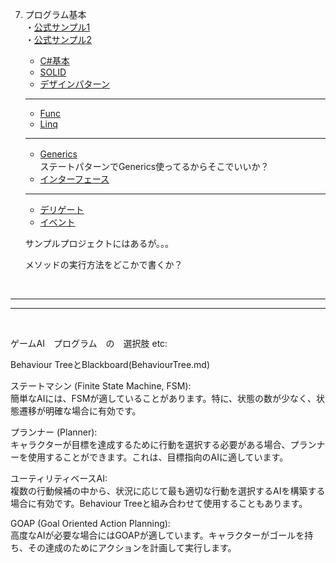 7. プログラム基本  
     ・[公式サンプル1](https://unity3d.jp/game/game-ebooks/create-code-c-sharp-style-guide-e-book/)   
     ・[公式サンプル2](https://unity3d.jp/game/game-ebooks/level-up-your-code-with-game-programming-patterns/)


     + [C#基本](https://drive.google.com/drive/folders/1wERc8OBgpYX3IYyQwG1kEKyiMEyuSYhc)
     + [SOLID](https://docs.google.com/presentation/d/1AQHom6KNkfL_i8yaNO-AGiae9hwqkhe_pTkE7F3y5Go/edit#slide=id.g2b5527353c7_0_113)
     + [デザインパターン](DesignPattern/0.md)

     ---

     + [Func](Func.md)   
     + [Linq](LINQ.md)
     ---
     
     + [Generics](Generics.md)　  
     ステートパターンでGenerics使ってるからそこでいいか？
     + [インターフェース](インターフェイス.md)

     ---
     + [デリゲート](デリゲート.md) 
     + [イベント](イベント.md)


     サンプルプロジェクトにはあるが。。。

     メソッドの実行方法をどこかで書くか？

<br>    

 ---

 ---
   
<br>

ゲームAI　プログラム　の　選択肢 etc:
  
Behaviour TreeとBlackboard(BehaviourTree.md)
  
  
ステートマシン (Finite State Machine, FSM):   
簡単なAIには、FSMが適していることがあります。特に、状態の数が少なく、状態遷移が明確な場合に有効です。


プランナー (Planner):   
キャラクターが目標を達成するために行動を選択する必要がある場合、プランナーを使用することができます。これは、目標指向のAIに適しています。


ユーティリティベースAI:   
複数の行動候補の中から、状況に応じて最も適切な行動を選択するAIを構築する場合に有効です。Behaviour Treeと組み合わせて使用することもあります。
  
GOAP (Goal Oriented Action Planning):   
高度なAIが必要な場合にはGOAPが適しています。キャラクターがゴールを持ち、その達成のためにアクションを計画して実行します。


